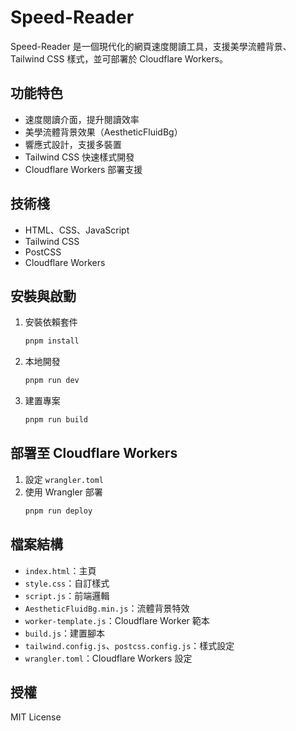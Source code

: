 # Speed-Reader

Speed-Reader 是一個現代化的網頁速度閱讀工具，支援美學流體背景、Tailwind CSS 樣式，並可部署於 Cloudflare Workers。

## 功能特色

- 速度閱讀介面，提升閱讀效率
- 美學流體背景效果（AestheticFluidBg）
- 響應式設計，支援多裝置
- Tailwind CSS 快速樣式開發
- Cloudflare Workers 部署支援

## 技術棧

- HTML、CSS、JavaScript
- Tailwind CSS
- PostCSS
- Cloudflare Workers

## 安裝與啟動

1. 安裝依賴套件
   ```bash
   pnpm install
   ```
2. 本地開發
   ```bash
   pnpm run dev
   ```
3. 建置專案
   ```bash
   pnpm run build
   ```

## 部署至 Cloudflare Workers

1. 設定 `wrangler.toml`
2. 使用 Wrangler 部署
   ```bash
   pnpm run deploy
   ```

## 檔案結構

- `index.html`：主頁
- `style.css`：自訂樣式
- `script.js`：前端邏輯
- `AestheticFluidBg.min.js`：流體背景特效
- `worker-template.js`：Cloudflare Worker 範本
- `build.js`：建置腳本
- `tailwind.config.js`、`postcss.config.js`：樣式設定
- `wrangler.toml`：Cloudflare Workers 設定

## 授權

MIT License
